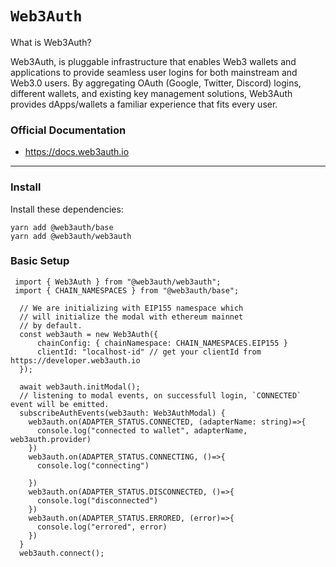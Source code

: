 # `Web3Auth`

What is Web3Auth?

Web3Auth, is pluggable infrastructure that enables Web3 wallets and applications to provide seamless user logins for both mainstream and Web3.0 users. By aggregating OAuth (Google, Twitter, Discord) logins, different wallets, and existing key management solutions, Web3Auth provides dApps/wallets a familiar experience that fits every user.

### Official Documentation

- https://docs.web3auth.io

---

### Install

Install these dependencies:

```shell
yarn add @web3auth/base
yarn add @web3auth/web3auth
```

### Basic Setup

```tsx
 import { Web3Auth } from "@web3auth/web3auth";
 import { CHAIN_NAMESPACES } from "@web3auth/base";

  // We are initializing with EIP155 namespace which
  // will initialize the modal with ethereum mainnet
  // by default.
  const web3auth = new Web3Auth({
      chainConfig: { chainNamespace: CHAIN_NAMESPACES.EIP155 }
      clientId: "localhost-id" // get your clientId from https://developer.web3auth.io
  });

  await web3auth.initModal();
  // listening to modal events, on successfull login, `CONNECTED` event will be emitted.
  subscribeAuthEvents(web3auth: Web3AuthModal) {
    web3auth.on(ADAPTER_STATUS.CONNECTED, (adapterName: string)=>{
      console.log("connected to wallet", adapterName, web3auth.provider)
    })
    web3auth.on(ADAPTER_STATUS.CONNECTING, ()=>{
      console.log("connecting")

    })
    web3auth.on(ADAPTER_STATUS.DISCONNECTED, ()=>{
      console.log("disconnected")
    })
    web3auth.on(ADAPTER_STATUS.ERRORED, (error)=>{
      console.log("errored", error)
    })
  }
  web3auth.connect();

```
